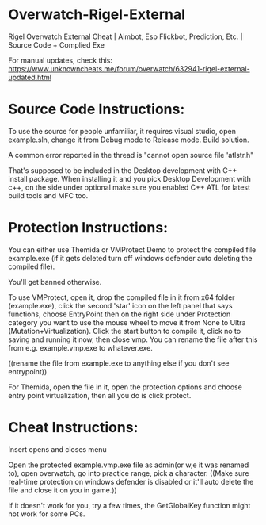 # Overwatch-Rigel-External
Rigel Overwatch External Cheat | Aimbot, Esp Flickbot, Prediction, Etc. | Source Code + Complied Exe

For manual updates, check this: https://www.unknowncheats.me/forum/overwatch/632941-rigel-external-updated.html


# Source Code Instructions: 
To use the source for people unfamiliar, it requires visual studio, open example.sln, change it from Debug mode to Release mode. Build solution.

A common error reported in the thread is "cannot open source file 'atlstr.h"

That's supposed to be included in the Desktop development with C++ install package. When installing it and you pick Desktop Development with c++, on the side under optional make sure you enabled C++ ATL for latest build tools and MFC too.


# Protection Instructions: 
You can either use Themida or VMProtect Demo to protect the compiled file example.exe (if it gets deleted turn off windows defender auto deleting the compiled file).

You'll get banned otherwise.

To use VMProtect, open it, drop the compiled file in it from x64 folder (example.exe), click the second 'star' icon on the left panel that says functions, choose EntryPoint then on the right side under Protection category you want to use the mouse wheel to move it from None to Ultra (Mutation+Virtualization). Click the start button to compile it, click no to saving and running it now, then close vmp. You can rename the file after this from e.g. example.vmp.exe to whatever.exe.

((rename the file from example.exe to anything else if you don't see entrypoint))

For Themida, open the file in it, open the protection options and choose entry point virtualization, then all you do is click protect.


# Cheat Instructions:
Insert opens and closes menu

Open the protected example.vmp.exe file as admin(or w,e it was renamed to), open overwatch, go into practice range, pick a character. ((Make sure real-time protection on windows defender is disabled or it'll auto delete the file and close it on you in game.))

If it doesn't work for you, try a few times, the GetGlobalKey function might not work for some PCs.
